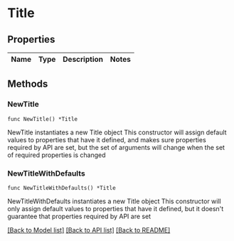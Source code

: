 # Title

## Properties

Name | Type | Description | Notes
------------ | ------------- | ------------- | -------------

## Methods

### NewTitle

`func NewTitle() *Title`

NewTitle instantiates a new Title object
This constructor will assign default values to properties that have it defined,
and makes sure properties required by API are set, but the set of arguments
will change when the set of required properties is changed

### NewTitleWithDefaults

`func NewTitleWithDefaults() *Title`

NewTitleWithDefaults instantiates a new Title object
This constructor will only assign default values to properties that have it defined,
but it doesn't guarantee that properties required by API are set


[[Back to Model list]](../README.md#documentation-for-models) [[Back to API list]](../README.md#documentation-for-api-endpoints) [[Back to README]](../README.md)


